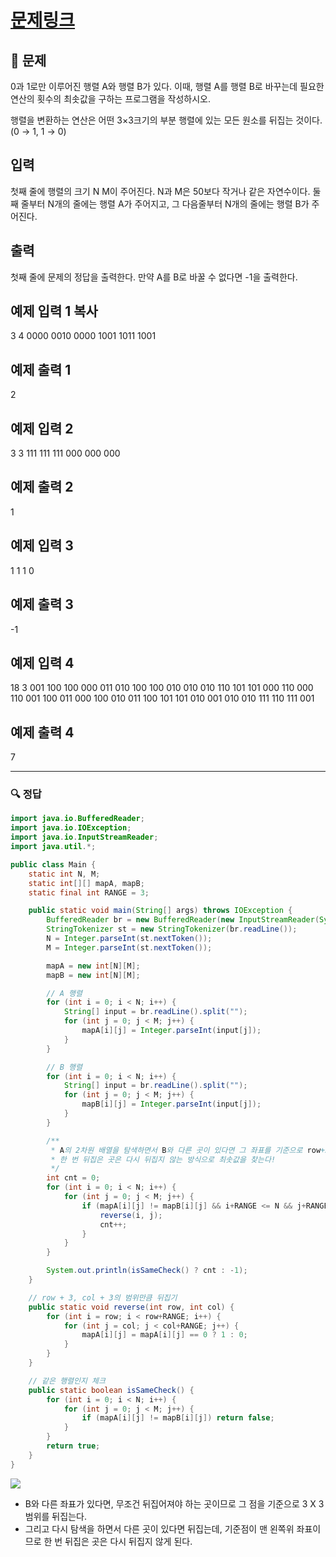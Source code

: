 # [문제링크](https://www.acmicpc.net/problem/1080)

## 📝 문제

0과 1로만 이루어진 행렬 A와 행렬 B가 있다. 이때, 행렬 A를 행렬 B로 바꾸는데 필요한 연산의 횟수의 최솟값을 구하는 프로그램을 작성하시오.

행렬을 변환하는 연산은 어떤 3×3크기의 부분 행렬에 있는 모든 원소를 뒤집는 것이다. (0 → 1, 1 → 0)

## 입력

첫째 줄에 행렬의 크기 N M이 주어진다. N과 M은 50보다 작거나 같은 자연수이다. 둘째 줄부터 N개의 줄에는 행렬 A가 주어지고, 그 다음줄부터 N개의 줄에는 행렬 B가 주어진다.

## 출력

첫째 줄에 문제의 정답을 출력한다. 만약 A를 B로 바꿀 수 없다면 -1을 출력한다.

## 예제 입력 1 복사

3 4
0000
0010
0000
1001
1011
1001

## 예제 출력 1 

2

## 예제 입력 2
3 3
111
111
111
000
000
000

## 예제 출력 2

1

## 예제 입력 3 

1 1
1
0

## 예제 출력 3

-1

## 예제 입력 4

18 3
001
100
100
000
011
010
100
100
010
010
010
110
101
101
000
110
000
110
001
100
011
000
100
010
011
100
101
101
010
001
010
010
111
110
111
001

## 예제 출력 4

7

---

### 🔍 정답

```java
import java.io.BufferedReader;
import java.io.IOException;
import java.io.InputStreamReader;
import java.util.*;

public class Main {
    static int N, M;
    static int[][] mapA, mapB;
    static final int RANGE = 3;

    public static void main(String[] args) throws IOException {
        BufferedReader br = new BufferedReader(new InputStreamReader(System.in));
        StringTokenizer st = new StringTokenizer(br.readLine());
        N = Integer.parseInt(st.nextToken());
        M = Integer.parseInt(st.nextToken());

        mapA = new int[N][M];
        mapB = new int[N][M];

        // A 행렬
        for (int i = 0; i < N; i++) {
            String[] input = br.readLine().split("");
            for (int j = 0; j < M; j++) {
                mapA[i][j] = Integer.parseInt(input[j]);
            }
        }

        // B 행렬
        for (int i = 0; i < N; i++) {
            String[] input = br.readLine().split("");
            for (int j = 0; j < M; j++) {
                mapB[i][j] = Integer.parseInt(input[j]);
            }
        }

        /**
         * A의 2차원 배열을 탐색하면서 B와 다른 곳이 있다면 그 좌표를 기준으로 row+3, col+3의 범위만큼 뒤집으면서 진행!
         * 한 번 뒤집은 곳은 다시 뒤집지 않는 방식으로 최솟값을 찾는다!
         */
        int cnt = 0;
        for (int i = 0; i < N; i++) {
            for (int j = 0; j < M; j++) {
                if (mapA[i][j] != mapB[i][j] && i+RANGE <= N && j+RANGE <= M) {
                    reverse(i, j);
                    cnt++;
                }
            }
        }

        System.out.println(isSameCheck() ? cnt : -1);
    }

    // row + 3, col + 3의 범위만큼 뒤집기
    public static void reverse(int row, int col) {
        for (int i = row; i < row+RANGE; i++) {
            for (int j = col; j < col+RANGE; j++) {
                mapA[i][j] = mapA[i][j] == 0 ? 1 : 0;
            }
        }
    }

    // 같은 행렬인지 체크
    public static boolean isSameCheck() {
        for (int i = 0; i < N; i++) {
            for (int j = 0; j < M; j++) {
                if (mapA[i][j] != mapB[i][j]) return false;
            }
        }
        return true;
    }
}
```

![](https://img1.daumcdn.net/thumb/R1280x0/?scode=mtistory2&fname=https%3A%2F%2Fblog.kakaocdn.net%2Fdn%2FJ5R65%2Fbtr8hx4xSIt%2FhJ55WGa55Qjb7TwZLJWqc1%2Fimg.png)
- B와 다른 좌표가 있다면, 무조건 뒤집어져야 하는 곳이므로 그 점을 기준으로 3 X 3 범위를 뒤집는다.
- 그리고 다시 탐색을 하면서 다른 곳이 있다면 뒤집는데, 기준점이 맨 왼쪽위 좌표이므로 한 번 뒤집은 곳은 다시 뒤집지 않게 된다.
